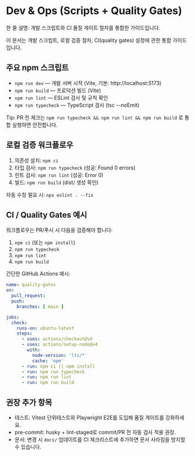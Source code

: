 # Dev & Ops (Scripts + Quality Gates)

한 줄 설명: 개발 스크립트와 CI 품질 게이트 절차를 통합한 가이드입니다.

이 문서는 개발 스크립트, 로컬 검증 절차, CI(quality gates) 설정에 관한 통합 가이드입니다.

## 주요 npm 스크립트

- `npm run dev` — 개발 서버 시작 (Vite, 기본: http://localhost:5173)
- `npm run build` — 프로덕션 빌드 (Vite)
- `npm run lint` — ESLint 검사 및 규칙 확인
- `npm run typecheck` — TypeScript 검사 (tsc --noEmit)

Tip: PR 전 체크는 `npm run typecheck && npm run lint && npm run build` 로 통합 실행하면 안전합니다.

## 로컬 검증 워크플로우

1. 의존성 설치: `npm ci`
2. 타입 검사: `npm run typecheck` (성공: Found 0 errors)
3. 린트 검사: `npm run lint` (성공: Error 0)
4. 빌드: `npm run build` (dist/ 생성 확인)

자동 수정 필요 시: `npx eslint . --fix`

## CI / Quality Gates 예시

워크플로우는 PR/푸시 시 다음을 검증해야 합니다:

1. `npm ci` (또는 `npm install`)
2. `npm run typecheck`
3. `npm run lint`
4. `npm run build`

간단한 GitHub Actions 예시:

```yaml
name: quality-gates
on:
  pull_request:
  push:
    branches: [ main ]

jobs:
  check:
    runs-on: ubuntu-latest
    steps:
      - uses: actions/checkout@v4
      - uses: actions/setup-node@v4
        with:
          node-version: 'lts/*'
          cache: 'npm'
      - run: npm ci || npm install
      - run: npm run typecheck
      - run: npm run lint
      - run: npm run build
```

## 권장 추가 항목

- 테스트: Vitest 단위테스트와 Playwright E2E를 도입해 품질 게이트를 강화하세요.
- pre-commit: husky + lint-staged로 commit/PR 전 자동 검사 적용 권장.
- 문서: 변경 시 `docs/` 업데이트를 CI 체크리스트에 추가하면 문서 사라짐을 방지할 수 있습니다.
